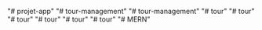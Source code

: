 "# projet-app" 
"# tour-management" 
"# tour-management" 
"# tour" 
"# tour" 
"# tour" 
"# tour" 
"# tour" 
"# tour" 
"# MERN" 
